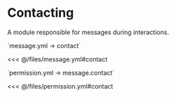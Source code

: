 # Contacting 

A module responsible for messages during interactions.

[//]: # (message.yml)
<!--@include: @/parts/words.md#setting-->
<!--@include: @/parts/words.md#path--> `message.yml → contact`

<!--@include: @/parts/words.md#default-->
<<< @/files/message.yml#contact

<!--@include: @/parts/enable.md-->

[//]: # (permission.yml)
<!--@include: @/parts/words.md#permission-->
<!--@include: @/parts/words.md#path--> `permission.yml → message.contact`

<!--@include: @/parts/words.md#default-->
<<< @/files/permission.yml#contact

<!--@include: @/parts/permission/permissionTier3.md-->
